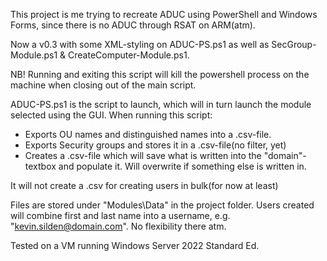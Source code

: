 This project is me trying to recreate ADUC using PowerShell and Windows Forms, since there is no ADUC through RSAT on ARM(atm).

Now a v0.3 with some XML-styling on ADUC-PS.ps1 as well as SecGroup-Module.ps1 & CreateComputer-Module.ps1.

NB! Running and exiting this script will kill the powershell process on the machine when closing out of the main script.

ADUC-PS.ps1 is the script to launch, which will in turn launch the module selected using the GUI. When running this script:

  - Exports OU names and distinguished names into a .csv-file.
  - Exports Security groups and stores it in a .csv-file(no filter, yet)
  - Creates a .csv-file which will save what is written into the "domain"-textbox and populate it. Will overwrite if something else is written in.

It will not create a .csv for creating users in bulk(for now at least)

Files are stored under "Modules\Data" in the project folder. Users created will combine first and last name into a username, e.g. "kevin.silden@domain.com". No flexibility there atm.

Tested on a VM running Windows Server 2022 Standard Ed.
